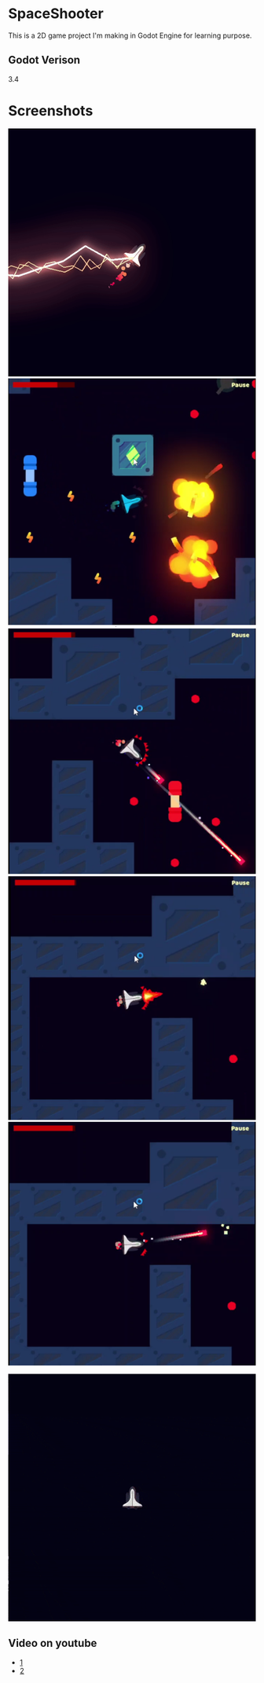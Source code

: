 # SpaceShooter

This is a 2D game project I'm making in Godot Engine for learning purpose.

## Godot Verison
3.4

# Screenshots

![Lighting Png](screenshots/lighting.png)
![Lighting Png](screenshots/Screenshot1.png)
![Lighting Png](screenshots/Screenshot2.png)
![Lighting Png](screenshots/Screenshot3.png)
![Lighting Png](screenshots/Screenshot4.png)

![Lighting Gif](screenshots/lighting.gif)

## Video on youtube

- [1](https://youtu.be/4IGolufpyuY) 
- [2](https://youtu.be/K9P2yclh2jE)
